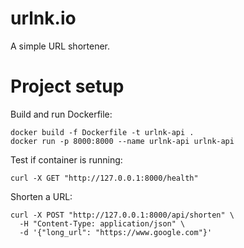 # urlnk.io
A simple URL shortener.

# Project setup
Build and run Dockerfile:
```shell
docker build -f Dockerfile -t urlnk-api .
docker run -p 8000:8000 --name urlnk-api urlnk-api
```

Test if container is running:
```shell
curl -X GET "http://127.0.0.1:8000/health"
```

Shorten a URL:
```shell
curl -X POST "http://127.0.0.1:8000/api/shorten" \
  -H "Content-Type: application/json" \
  -d '{"long_url": "https://www.google.com"}'
```
